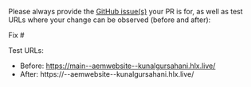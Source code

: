 Please always provide the [GitHub issue(s)](../issues) your PR is for, as well as test URLs where your change can be observed (before and after):

Fix #<gh-issue-id>

Test URLs:
- Before: https://main--aemwebsite--kunalgursahani.hlx.live/
- After: https://<branch>--aemwebsite--kunalgursahani.hlx.live/

